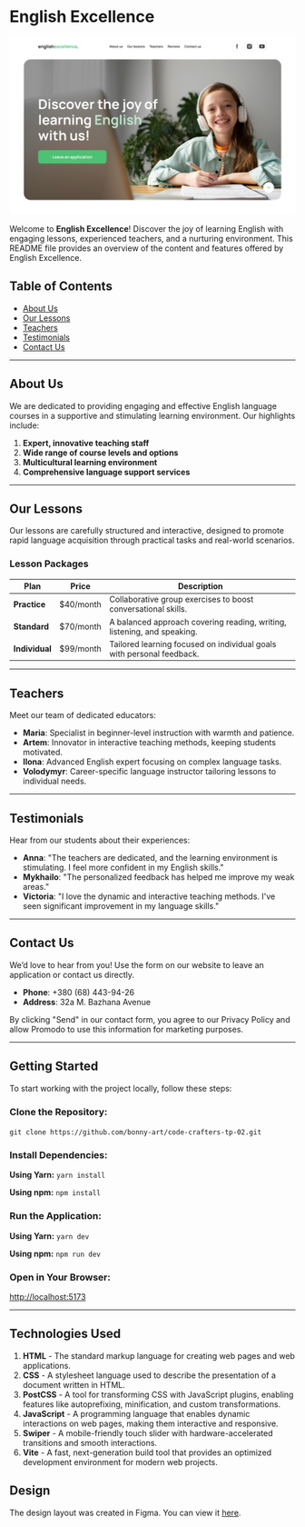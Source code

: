 # English Excellence

![First image of the project](src/public/main-page-screenshot.jpg)

Welcome to **English Excellence**! Discover the joy of learning English with
engaging lessons, experienced teachers, and a nurturing environment. This README
file provides an overview of the content and features offered by English
Excellence.

## Table of Contents

- [About Us](#about-us)
- [Our Lessons](#our-lessons)
- [Teachers](#teachers)
- [Testimonials](#testimonials)
- [Contact Us](#contact-us)

---

## About Us

We are dedicated to providing engaging and effective English language courses in
a supportive and stimulating learning environment. Our highlights include:

1. **Expert, innovative teaching staff**
2. **Wide range of course levels and options**
3. **Multicultural learning environment**
4. **Comprehensive language support services**

---

## Our Lessons

Our lessons are carefully structured and interactive, designed to promote rapid
language acquisition through practical tasks and real-world scenarios.

### Lesson Packages

| **Plan**       | **Price** | **Description**                                                         |
| -------------- | --------- | ----------------------------------------------------------------------- |
| **Practice**   | $40/month | Collaborative group exercises to boost conversational skills.           |
| **Standard**   | $70/month | A balanced approach covering reading, writing, listening, and speaking. |
| **Individual** | $99/month | Tailored learning focused on individual goals with personal feedback.   |

---

## Teachers

Meet our team of dedicated educators:

- **Maria**: Specialist in beginner-level instruction with warmth and patience.
- **Artem**: Innovator in interactive teaching methods, keeping students
  motivated.
- **Ilona**: Advanced English expert focusing on complex language tasks.
- **Volodymyr**: Career-specific language instructor tailoring lessons to
  individual needs.

---

## Testimonials

Hear from our students about their experiences:

- **Anna**: "The teachers are dedicated, and the learning environment is
  stimulating. I feel more confident in my English skills."
- **Mykhailo**: "The personalized feedback has helped me improve my weak areas."
- **Victoria**: "I love the dynamic and interactive teaching methods. I've seen
  significant improvement in my language skills."

---

## Contact Us

We’d love to hear from you! Use the form on our website to leave an application
or contact us directly.

- **Phone**: +380 (68) 443-94-26
- **Address**: 32a M. Bazhana Avenue

By clicking "Send" in our contact form, you agree to our Privacy Policy and
allow Promodo to use this information for marketing purposes.

---

## Getting Started

To start working with the project locally, follow these steps:

### Clone the Repository:

`git clone https://github.com/bonny-art/code-crafters-tp-02.git`

### Install Dependencies:

**Using Yarn:** `yarn install`

**Using npm:** `npm install`

### Run the Application:

**Using Yarn:** `yarn dev`

**Using npm:** `npm run dev`

### Open in Your Browser:

[http://localhost:5173](http://localhost:5173)

---

## Technologies Used

1. **HTML** - The standard markup language for creating web pages and web
   applications.
2. **CSS** - A stylesheet language used to describe the presentation of a
   document written in HTML.
3. **PostCSS** - A tool for transforming CSS with JavaScript plugins, enabling
   features like autoprefixing, minification, and custom transformations.
4. **JavaScript** - A programming language that enables dynamic interactions on
   web pages, making them interactive and responsive.
5. **Swiper** - A mobile-friendly touch slider with hardware-accelerated
   transitions and smooth interactions.
6. **Vite** - A fast, next-generation build tool that provides an optimized
   development environment for modern web projects.

## Design

The design layout was created in Figma. You can view it
[here](https://www.figma.com/design/MrdZUmIfeT1bKd8u5GWLRt/English-Excellence-2.0?node-id=0-1&t=fBXViomed2IfRe73-1).
